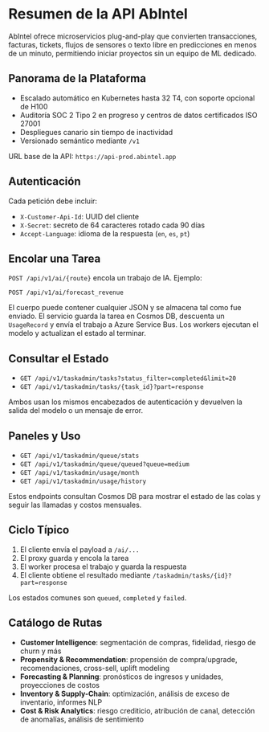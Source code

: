 # Resumen de la API AbIntel

AbIntel ofrece microservicios plug-and-play que convierten transacciones, facturas, tickets, flujos de sensores o texto libre en predicciones en menos de un minuto, permitiendo iniciar proyectos sin un equipo de ML dedicado.

## Panorama de la Plataforma
* Escalado automático en Kubernetes hasta 32 T4, con soporte opcional de H100
* Auditoría SOC 2 Tipo 2 en progreso y centros de datos certificados ISO 27001
* Despliegues canario sin tiempo de inactividad
* Versionado semántico mediante `/v1`

URL base de la API: `https://api-prod.abintel.app`

## Autenticación
Cada petición debe incluir:
- `X-Customer-Api-Id`: UUID del cliente
- `X-Secret`: secreto de 64 caracteres rotado cada 90 días
- `Accept-Language`: idioma de la respuesta (`en`, `es`, `pt`)

## Encolar una Tarea
`POST /api/v1/ai/{route}` encola un trabajo de IA. Ejemplo:
```
POST /api/v1/ai/forecast_revenue
```
El cuerpo puede contener cualquier JSON y se almacena tal como fue enviado. El servicio guarda la tarea en Cosmos DB, descuenta un `UsageRecord` y envía el trabajo a Azure Service Bus. Los workers ejecutan el modelo y actualizan el estado al terminar.

## Consultar el Estado
- `GET /api/v1/taskadmin/tasks?status_filter=completed&limit=20`
- `GET /api/v1/taskadmin/tasks/{task_id}?part=response`

Ambos usan los mismos encabezados de autenticación y devuelven la salida del modelo o un mensaje de error.

## Paneles y Uso
- `GET /api/v1/taskadmin/queue/stats`
- `GET /api/v1/taskadmin/queue/queued?queue=medium`
- `GET /api/v1/taskadmin/usage/month`
- `GET /api/v1/taskadmin/usage/history`

Estos endpoints consultan Cosmos DB para mostrar el estado de las colas y seguir las llamadas y costos mensuales.

## Ciclo Típico
1. El cliente envía el payload a `/ai/...`
2. El proxy guarda y encola la tarea
3. El worker procesa el trabajo y guarda la respuesta
4. El cliente obtiene el resultado mediante `/taskadmin/tasks/{id}?part=response`

Los estados comunes son `queued`, `completed` y `failed`.

## Catálogo de Rutas
- **Customer Intelligence**: segmentación de compras, fidelidad, riesgo de churn y más
- **Propensity & Recommendation**: propensión de compra/upgrade, recomendaciones, cross-sell, uplift modeling
- **Forecasting & Planning**: pronósticos de ingresos y unidades, proyecciones de costos
- **Inventory & Supply-Chain**: optimización, análisis de exceso de inventario, informes NLP
- **Cost & Risk Analytics**: riesgo crediticio, atribución de canal, detección de anomalías, análisis de sentimiento

